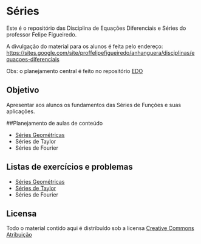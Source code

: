 # Séries

Este é o repositório das Disciplina de Equações Diferenciais e Séries do professor Felipe Figueiredo.

A divulgação do material para os alunos é feita pelo endereço: https://sites.google.com/site/proffelipefigueiredo/anhanguera/disciplinas/equacoes-diferenciais

Obs: o planejamento central é feito no repositório [EDO](https://github.com/philsf/EDO)

## Objetivo

Apresentar aos alunos os fundamentos das Séries de Funções e suas aplicações.

##Planejamento de aulas de conteúdo

* [Séries Geométricas](https://github.com/philsf/Series/raw/master/Notas_de_aula/Series-Geometricas.pdf)
* Séries de Taylor
* Séries de Fourier

## Listas de exercícios e problemas

* [Séries Geométricas](https://docs.google.com/document/d/1SzDV6EnP5WM0Ysb1eURae9CrinNkMA0r0BomVyj8CFQ/export?format=pdf)
* [Séries de Taylor](https://docs.google.com/document/d/1XzQs6j4Ad07F6rBgE0AOMT9aIAoSHnYt9xfN3jVWtV4/export?format=pdf)
* Séries de Fourier

## Licensa
Todo o material contido aqui é distribuído sob a licensa [Creative Commons Atribuição](http://creativecommons.org/licenses/by/4.0/deed.pt_BR)

